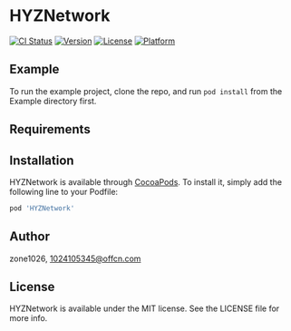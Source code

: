# HYZNetwork

[![CI Status](https://img.shields.io/travis/zone1026/HYZNetwork.svg?style=flat)](https://travis-ci.org/zone1026/HYZNetwork)
[![Version](https://img.shields.io/cocoapods/v/HYZNetwork.svg?style=flat)](https://cocoapods.org/pods/HYZNetwork)
[![License](https://img.shields.io/cocoapods/l/HYZNetwork.svg?style=flat)](https://cocoapods.org/pods/HYZNetwork)
[![Platform](https://img.shields.io/cocoapods/p/HYZNetwork.svg?style=flat)](https://cocoapods.org/pods/HYZNetwork)

## Example

To run the example project, clone the repo, and run `pod install` from the Example directory first.

## Requirements

## Installation

HYZNetwork is available through [CocoaPods](https://cocoapods.org). To install
it, simply add the following line to your Podfile:

```ruby
pod 'HYZNetwork'
```

## Author

zone1026, 1024105345@offcn.com

## License

HYZNetwork is available under the MIT license. See the LICENSE file for more info.

